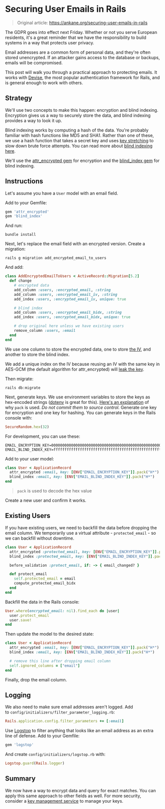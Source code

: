 # Securing User Emails in Rails

> Original article: <https://ankane.org/securing-user-emails-in-rails>

The GDPR goes into effect next Friday. Whether or not you serve European residents, it's a great reminder that we have the responsibility to build systems in a way that protects user privacy.

Email addresses are a common form of personal data, and they're often stored unencrypted. If an attacker gains access to the database or backups, emails will be compromised.

This post will walk you through a practical approach to protecting emails. It works with [Devise](https://github.com/plataformatec/devise), the most popular authentication framework for Rails, and is general enough to work with others.

## Strategy

We'll use two concepts to make this happen: encryption and blind indexing. Encryption gives us a way to securely store the data, and blind indexing provides a way to look it up.

Blind indexing works by computing a hash of the data. You're probably familiar with hash functions like MD5 and SHA1. Rather than one of these, we use a hash function that takes a secret key and uses [key stretching](https://en.wikipedia.org/wiki/Key_stretching) to slow down brute force attempts. You can read more about [blind indexing here](https://www.sitepoint.com/how-to-search-on-securely-encrypted-database-fields/).

We'll use the [attr\_encrypted gem](https://github.com/attr-encrypted/attr_encrypted) for encryption and the [blind_index gem](https://github.com/ankane/blind_index) for blind indexing.

## Instructions

Let's assume you have a `User` model with an email field.

Add to your Gemfile:

```ruby
gem 'attr_encrypted'
gem 'blind_index'
```

And run:

```console
bundle install
```

Next, let's replace the email field with an encrypted version. Create a migration:

```console
rails g migration add_encrypted_email_to_users
```

And add:

```ruby
class AddEncryptedEmailToUsers < ActiveRecord::Migration[5.2]
  def change
    # encrypted data
    add_column :users, :encrypted_email, :string
    add_column :users, :encrypted_email_iv, :string
    add_index :users, :encrypted_email_iv, unique: true

    # blind index
    add_column :users, :encrypted_email_bidx, :string
    add_index :users, :encrypted_email_bidx, unique: true

    # drop original here unless we have existing users
    remove_column :users, :email
  end
end
```

We use one column to store the encrypted data, one to store [the IV](http://www.cryptofails.com/post/70059609995/crypto-noobs-1-initialization-vectors), and another to store the blind index.

We add a unique index on the IV because reusing an IV with the same key in AES-GCM (the default algorithm for attr_encrypted) will [leak the key](https://csrc.nist.gov/csrc/media/projects/block-cipher-techniques/documents/bcm/joux_comments.pdf).

Then migrate:

```console
rails db:migrate

```

Next, generate keys. We use environment variables to store the keys as hex-encoded strings ([dotenv](https://github.com/bkeepers/dotenv) is great for this). [Here's an explanation](https://ankane.org/encryption-keys) of why `pack` is used. *Do not commit them to source control.* Generate one key for encryption and one key for hashing. You can generate keys in the Rails console with:

```ruby
SecureRandom.hex(32)
```

For development, you can use these:

```console
EMAIL_ENCRYPTION_KEY=0000000000000000000000000000000000000000000000000000000000000000
EMAIL_BLIND_INDEX_KEY=ffffffffffffffffffffffffffffffffffffffffffffffffffffffffffffffff
```

Add to your user model:

```ruby
class User < ApplicationRecord
  attr_encrypted :email, key: [ENV["EMAIL_ENCRYPTION_KEY"]].pack("H*")
  blind_index :email, key: [ENV["EMAIL_BLIND_INDEX_KEY"]].pack("H*")
end
```

> `pack` is used to decode the hex value

Create a new user and confirm it works.

## Existing Users

If you have existing users, we need to backfill the data before dropping the email column. We temporarily use a virtual attribute - `protected_email` - so we can backfill without downtime.

```ruby
class User < ApplicationRecord
  attr_encrypted :protected_email, key: [ENV["EMAIL_ENCRYPTION_KEY"]].pack("H*"), attribute: "encrypted_email"
  blind_index :protected_email, key: [ENV["EMAIL_BLIND_INDEX_KEY"]].pack("H*"), attribute: "email", bidx_attribute: "encrypted_email_bidx"

  before_validation :protect_email, if: -> { email_changed? }

  def protect_email
    self.protected_email = email
    compute_protected_email_bidx
  end
end
```

Backfill the data in the Rails console:

```ruby
User.where(encrypted_email: nil).find_each do |user|
  user.protect_email
  user.save!
end
```

Then update the model to the desired state:

```ruby
class User < ApplicationRecord
  attr_encrypted :email, key: [ENV["EMAIL_ENCRYPTION_KEY"]].pack("H*")
  blind_index :email, key: [ENV["EMAIL_BLIND_INDEX_KEY"]].pack("H*")

  # remove this line after dropping email column
  self.ignored_columns = ["email"]
end
```

Finally, drop the email column.

## Logging

We also need to make sure email addresses aren't logged. Add to `config/initializers/filter_parameter_logging.rb`:

```ruby
Rails.application.config.filter_parameters += [:email]
```

Use [Logstop](https://github.com/ankane/logstop) to filter anything that looks like an email address as an extra line of defense. Add to your Gemfile:

```ruby
gem 'logstop'
```

And create `config/initializers/logstop.rb` with:

```ruby
Logstop.guard(Rails.logger)
```

## Summary

We now have a way to encrypt data and query for exact matches. You can apply this same approach to other fields as well. For more security, consider a [key management service](https://github.com/ankane/kms_encrypted) to manage your keys.
